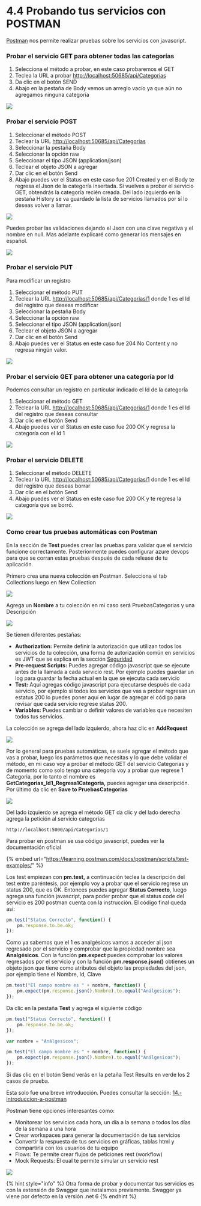 # 4.4 Probando tus servicios con POSTMAN

[Postman](https://www.getpostman.com/) nos permite realizar pruebas sobre los servicios con javascript.

### Probar el servicio GET para obtener todas las categorías

1. Selecciona el método a probar, en este caso probaremos el GET
2. Teclea la URL a probar [http://localhost:50685/api/Categorias](http://localhost:50685/api/Categorias)​
3. Da clic en el botón SEND
4. Abajo en la pestaña de Body vemos un arreglo vacío ya que aún no agregamos ninguna categoría

![](<../.gitbook/assets/image (28).png>)

### Probar el servicio POST

1. Seleccionar el método POST
2. Teclear la URL [http://localhost:50685/api/Categorias](http://localhost:50685/api/Categorias)​
3. Seleccionar la pestaña Body
4. Seleccionar la opción raw
5. Seleccionar el tipo JSON (application/json)
6. Teclear el objeto JSON a agregar
7. Dar clic en el botón Send
8. Abajo puedes ver el Status en este caso fue 201 Created y en el Body te regresa el Json de la categoría insertada. Si vuelves a probar el servicio GET, obtendrás la categoría recién creada. Del lado izquierdo en la pestaña History se va guardado la lista de servicios llamados por sí lo deseas volver a llamar.

![](<../.gitbook/assets/image (31).png>)

Puedes probar las validaciones dejando el Json con una clave negativa y el nombre en null.​ Mas adelante explicaré como generar los mensajes en español.

![](<../.gitbook/assets/image (32).png>)

### Probar el servicio PUT

Para modificar un registro

1. Seleccionar el método PUT
2. Teclear la URL [http://localhost:50685/api/Categorias/1](http://localhost:50685/api/Categorias) donde 1 es el Id del registro que deseas modificar
3. Seleccionar la pestaña Body
4. Seleccionar la opción raw
5. Seleccionar el tipo JSON (application/json)
6. Teclear el objeto JSON a agregar
7. Dar clic en el botón Send
8. Abajo puedes ver el Status en este caso fue 204 No Content y no regresa ningún valor.

![](<../.gitbook/assets/image (34).png>)

### Probar el servicio GET para obtener una categoría por Id

Podemos consultar un registro en particular indicado el Id de la categoría

1. Seleccionar el método GET
2. Teclear la URL [http://localhost:50685/api/Categorias/1](http://localhost:50685/api/Categorias) donde 1 es el Id del registro que deseas consultar
3. Dar clic en el botón Send
4. Abajo puedes ver el Status en este caso fue 200 OK y regresa la categoría con el Id 1

![](<../.gitbook/assets/image (37).png>)

### Probar el servicio DELETE

1. Seleccionar el método DELETE
2. Teclear la URL [http://localhost:50685/api/Categorias/1](http://localhost:50685/api/Categorias) donde 1 es el Id del registro que deseas borrar
3. Dar clic en el botón Send
4. Abajo puedes ver el Status en este caso fue 200 OK y te regresa la categoría que se borró.

![](<../.gitbook/assets/image (39).png>)

### Como crear tus pruebas automáticas con Postman

En la sección de **Test** puedes crear las pruebas para validar que el servicio funcione correctamente. Posteriormente puedes configurar azure devops para que se corran estas pruebas después de cada release de tu aplicación.

Primero crea una nueva colección en Postman. Selecciona el tab Collections luego en New Collection

![](<../.gitbook/assets/image (350).png>)

Agrega un **Nombre** a tu colección en mi caso será PruebasCategorias y una Descripción

![](<../.gitbook/assets/image (352).png>)

Se tienen diferentes pestañas:

* **Authorization:** Permite definir la autorización que utilizan todos los servicios de tu colección, una forma de autorización común en servicios es JWT que se explica en la sección [Seguridad](https://abi.gitbook.io/net-core/7.-seguridad)
* **Pre-request Scripts:** Puedes agregar código javascript que se ejecute antes de la llamada a cada servicio rest. Por ejemplo puedes guardar un log para guardar la fecha actual en la que se ejecuta cada servicio
* **Test:** Aquí agregas código javascript para ejecutarse después de cada servicio, por ejemplo si todos los servicios que vas a probar regresan un estatus 200 lo puedes poner aquí en lugar de agregar el código para revisar que cada servicio regrese status 200.
* **Variables:** Puedes cambiar o definir valores de variables que necesiten todos tus servicios.

La colección se agrega del lado izquierdo, ahora haz clic en **AddRequest**

![](<../.gitbook/assets/image (353).png>)

Por lo general para pruebas automáticas, se suele agregar el método que vas a probar, luego los parámetros que necesitas y lo que debe validar el método, en mi caso voy a probar el método GET del servicio Categorias y de momento como solo tengo una categoria voy a probar que regrese 1 Categoria, por lo tanto el nombre es **GetCategorias\_Id1\_Regresa1Categoria,** puedes agregar una descripción. Por último da clic en **Save to PruebasCategorias**

![](<../.gitbook/assets/image (357).png>)

Del lado izquierdo se agrega el método GET da clic y del lado derecha agrega la petición al servicio categorias&#x20;

```
http://localhost:5000/api/Categorias/1
```

Para probar en postman se usa código javascript, puedes ver la documentación oficial

{% embed url="https://learning.postman.com/docs/postman/scripts/test-examples/" %}

Los test empiezan con  **pm.test,** a continuación teclea la descripción del test entre paréntesis, por ejemplo voy a probar que el servicio regrese un status 200, que es OK. Entonces puedes agregar **Status Correcto**, luego agrega una función javascript, para poder probar que el status code del servicio es 200 postman cuenta con la instrucción. El código final queda asi:

```javascript
pm.test("Status Correcto", function() {
    pm.response.to.be.ok;
});
```

Como ya sabemos que el 1 es analgésicos vamos a acceder al json regresado por el servicio y comprobar que la propiedad nombre sea **Analgésicos**. Con la función **pm.expect** puedes comprobar los valores regresados por el servicio y con la función **pm.response.json()** obtienes un objeto json que tiene como atributos del objeto las propiedades del json, por ejemplo tiene el Nombre, Id, Clave

```javascript
pm.test("El campo nombre es " + nombre, function() {
    pm.expect(pm.response.json().Nombre).to.equal("Análgesicos");
});
```

Da clic en la pestaña **Test** y agrega el siguiente código

```javascript
pm.test("Status Correcto", function() {
    pm.response.to.be.ok;
});

var nombre = "Análgesicos";

pm.test("El campo nombre es " + nombre, function() {
    pm.expect(pm.response.json().Nombre).to.equal("Análgesicos");
});
```

Si das clic en el botón Send verás en la petaña Test Results en verde los 2 casos de prueba.

Esta solo fue una breve introducción. Puedes consultar la sección: [14.-introduccion-a-postman](../14.-introduccion-a-postman/ "mention")

Postman tiene opciones interesantes como:

* Monitorear los servicios cada hora, un día a la semana o todos los días de la semana a una hora
* Crear workspaces para generar la documentación de tus servicios
* Convertir la respuesta de tus servicios en gráficas, tablas html y compartirla con los usuarios de tu equipo
* Flows: Te permite crear flujos de peticiones rest (workflow)
* Mock Requests: El cual te permite simular un servicio rest

![](<../.gitbook/assets/image (360).png>)

{% hint style="info" %}
Otra forma de probar y documentar tus servicios es con la extensión de Swagger que instalamos previamente. Swagger ya viene por defecto en la versión .net 6
{% endhint %}
